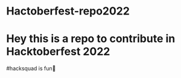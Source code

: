 # Hactoberfest-repo2022
# Hey this is a repo to contribute in Hacktoberfest 2022


#hacksquad is fun🤩
